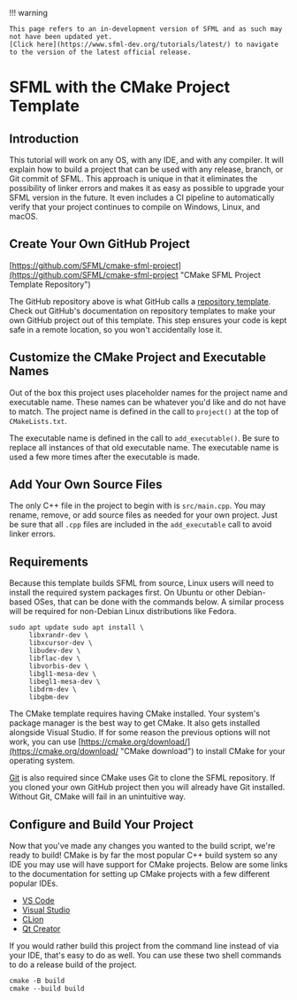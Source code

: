 !!! warning

    This page refers to an in-development version of SFML and as such may not have been updated yet.  
    [Click here](https://www.sfml-dev.org/tutorials/latest/) to navigate to the version of the latest official release.

# SFML with the CMake Project Template

## Introduction

This tutorial will work on any OS, with any IDE, and with any compiler.
It will explain how to build a project that can be used with any release, branch, or Git commit of SFML.
This approach is unique in that it eliminates the possibility of linker errors and makes it as easy as possible to upgrade your SFML version in the future.
It even includes a CI pipeline to automatically verify that your project continues to compile on Windows, Linux, and macOS.

## Create Your Own GitHub Project

[https://github.com/SFML/cmake-sfml-project](https://github.com/SFML/cmake-sfml-project "CMake SFML Project Template Repository")

The GitHub repository above is what GitHub calls a [repository template](https://docs.github.com/en/repositories/creating-and-managing-repositories/creating-a-repository-from-a-template "GitHub documentation about repository templates").
Check out GitHub's documentation on repository templates to make your own GitHub project out of this template.
This step ensures your code is kept safe in a remote location, so you won't accidentally lose it.

## Customize the CMake Project and Executable Names

Out of the box this project uses placeholder names for the project name and executable name.
These names can be whatever you'd like and do not have to match.
The project name is defined in the call to `project()` at the top of `CMakeLists.txt`.

The executable name is defined in the call to `add_executable()`.
Be sure to replace all instances of that old executable name.
The executable name is used a few more times after the executable is made.

## Add Your Own Source Files

The only C++ file in the project to begin with is `src/main.cpp`.
You may rename, remove, or add source files as needed for your own project.
Just be sure that all `.cpp` files are included in the `add_executable` call to avoid linker errors.

## Requirements

Because this template builds SFML from source, Linux users will need to install the required system packages first.
On Ubuntu or other Debian-based OSes, that can be done with the commands below.
A similar process will be required for non-Debian Linux distributions like Fedora.

```
sudo apt update sudo apt install \
     libxrandr-dev \
     libxcursor-dev \
     libudev-dev \
     libflac-dev \
     libvorbis-dev \ 
     libgl1-mesa-dev \
     libegl1-mesa-dev \
     libdrm-dev \
     libgbm-dev
```

The CMake template requires having CMake installed.
Your system's package manager is the best way to get CMake.
It also gets installed alongside Visual Studio.
If for some reason the previous options will not work, you can use [https://cmake.org/download/](https://cmake.org/download/ "CMake download") to install CMake for your operating system.

[Git](https://git-scm.com/ "Git SCM") is also required since CMake uses Git to clone the SFML repository.
If you cloned your own GitHub project then you will already have Git installed.
Without Git, CMake will fail in an unintuitive way.

## Configure and Build Your Project

Now that you've made any changes you wanted to the build script, we're ready to build! CMake is by far the most popular C++ build system so any IDE you may use will have support for CMake projects.
Below are some links to the documentation for setting up CMake projects with a few different popular IDEs.

- [VS Code](https://code.visualstudio.com/docs/cpp/cmake-linux "VS Code CMake project documentation")
- [Visual Studio](https://docs.microsoft.com/en-us/cpp/build/cmake-projects-in-visual-studio?view=msvc-170 "Visual Studio CMake project documentation")
- [CLion](https://www.jetbrains.com/clion/features/cmake-support.html "CLion CMake project documentation")
- [Qt Creator](https://doc.qt.io/qtcreator/creator-project-cmake.html "Qt Creator CMake project documentation")

If you would rather build this project from the command line instead of via your IDE, that's easy to do as well.
You can use these two shell commands to do a release build of the project.

```
cmake -B build
cmake --build build
```
